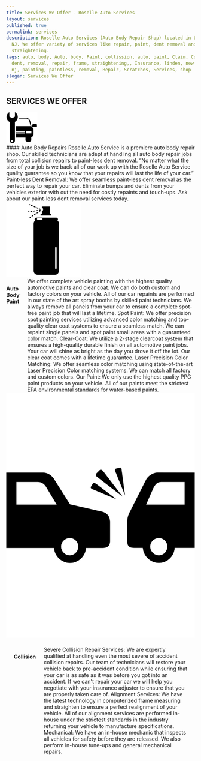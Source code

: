 ```yaml
---
title: Services We Offer - Roselle Auto Services
layout: services
published: true
permalink: services
description: Roselle Auto Services (Auto Body Repair Shop) located in Linden,
  NJ. We offer variety of services like repair, paint, dent removal and frame
  straightening.
tags: auto, body, Auto, body, Paint, collission, auto, paint, Claim, Collision,
  dent, removal, repair, frame, straightening,, Insurance, linden, new jersey,
  nj, painting, paintless, removal, Repair, Scratches, Services, shop
slogan: Services We Offer
---
```

## SERVICES WE OFFER

<div class="container">
<div class="row">
	<div class="two column">
		<img class="repair_icon" src="/assets/icons/repair.svg" />
	</div>
	<div class="ten columns">
#### Auto Body Repairs
Roselle Auto Service is a premiere auto body repair shop. Our skilled technicians are adept at handling all auto body repair jobs from total collision repairs to paint-less dent removal.
“No matter what the size of your job is we back all of our work up with the Roselle Auto Service quality guarantee so you know that your repairs will last the life of your car.”
Paint-less Dent Removal: We offer seamless paint-less dent removal as the perfect way to repair your car. Eliminate bumps and dents from your vehicles exterior with out the need for costly repaints and touch-ups. Ask about our paint-less dent removal services today.
	</div>
</div>
<div class="row">
	<div class="one column">
		<img class="spray_icon" src="/assets/icons/spray.svg" />
	</div>
	<div class="ten columns">
		<h4>Auto Body Paint</h4>
We offer complete vehicle painting with the highest quality automotive paints and clear coat. We can do both custom and factory colors on your vehicle. All of our car repaints are performed in our state of the art spray booths by skilled paint technicians. We always remove all panels from your car to ensure a complete spot-free paint job that will last a lifetime.
Spot Paint: We offer precision spot painting services utilizing advanced color matching and top-quality clear coat systems to ensure a seamless match. We can repaint single panels and spot paint small areas with a guaranteed color match.
Clear-Coat: We utilize a 2-stage clearcoat system that ensures a high-quality durable finish on all automotive paint jobs. Your car will shine as bright as the day you drove it off the lot. Our clear coat comes with a lifetime guarantee.
Laser Precision Color Matching: We offer seamless color matching using state-of-the-art Laser Precision Color matching systems. We can match all factory and custom colors.
Our Paint: We only use the highest quality PPG paint products on your vehicle. All of our paints meet the strictest EPA environmental standards for water-based paints.
	</div>
</div>
<div class="row">
<div class="one column">
	<img class="collision_icon" src="/assets/icons/collision.svg" />
</div>
<div class="ten columns"  style="padding: 20px;">
	<h4>Collision</h4>
Severe Collision Repair Services: We are expertly qualified at handling even the most severe of accident collision repairs. Our team of technicians will restore your vehicle back to pre-accident condition while ensuring that your car is as safe as it was before you got into an accident. If we can't repair your car we will help you negotiate with your insurance adjuster to ensure that you are properly taken care of.
Alignment Services: We have the latest technology in computerized frame measuring and straighten to ensure a perfect realignment of your vehicle. All of our alignment services are performed in-house under the strictest standards in the industry returning your vehicle to manufacture specifications.
Mechanical: We have an in-house mechanic that inspects all vehicles for safety before they are released. We also perform in-house tune-ups and general mechanical repairs.
	</div>
	</div>
</div>